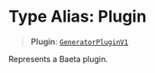# Type Alias: Plugin

> **Plugin**: [`GeneratorPluginV1`](../../../generator/interfaces/GeneratorPluginV1.md)

Represents a Baeta plugin.
